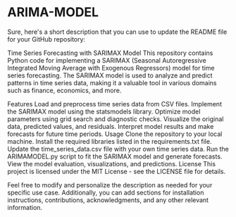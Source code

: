 # ARIMA-MODEL


Sure, here's a short description that you can use to update the README file for your GitHub repository:

Time Series Forecasting with SARIMAX Model
This repository contains Python code for implementing a SARIMAX (Seasonal Autoregressive Integrated Moving Average with Exogenous Regressors) model for time series forecasting. The SARIMAX model is used to analyze and predict patterns in time series data, making it a valuable tool in various domains such as finance, economics, and more.

Features
Load and preprocess time series data from CSV files.
Implement the SARIMAX model using the statsmodels library.
Optimize model parameters using grid search and diagnostic checks.
Visualize the original data, predicted values, and residuals.
Interpret model results and make forecasts for future time periods.
Usage
Clone the repository to your local machine.
Install the required libraries listed in the requirements.txt file.
Update the time_series_data.csv file with your own time series data.
Run the ARIMAMODEL.py script to fit the SARIMAX model and generate forecasts.
View the model evaluation, visualizations, and predictions.
License
This project is licensed under the MIT License - see the LICENSE file for details.

Feel free to modify and personalize the description as needed for your specific use case. Additionally, you can add sections for installation instructions, contributions, acknowledgments, and any other relevant information.
